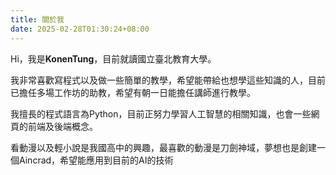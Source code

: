 ```yaml
---
title: 關於我
date: 2025-02-28T01:30:24+08:00
---
```


Hi，我是**KonenTung**，目前就讀國立臺北教育大學。

我非常喜歡寫程式以及做一些簡單的教學，希望能帶給也想學這些知識的人，目前已擔任多場工作坊的助教，希望有朝一日能擔任講師進行教學。

我擅長的程式語言為Python，目前正努力學習人工智慧的相關知識，也會一些網頁的前端及後端概念。

看動漫以及輕小說是我國高中的興趣，最喜歡的動漫是刀劍神域，夢想也是創建一個Aincrad，希望能應用到目前的AI的技術